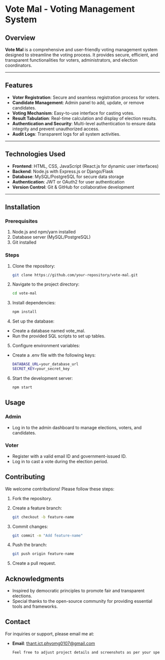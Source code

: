 # Vote Mal - Voting Management System

## Overview
**Vote Mal** is a comprehensive and user-friendly voting management system designed to streamline the voting process. It provides secure, efficient, and transparent functionalities for voters, administrators, and election coordinators.

---

## Features
- **Voter Registration**: Secure and seamless registration process for voters.
- **Candidate Management**: Admin panel to add, update, or remove candidates.
- **Voting Mechanism**: Easy-to-use interface for casting votes.
- **Result Tabulation**: Real-time calculation and display of election results.
- **Authentication and Security**: Multi-level authentication to ensure data integrity and prevent unauthorized access.
- **Audit Logs**: Transparent logs for all system activities.

---

## Technologies Used
- **Frontend**: HTML, CSS, JavaScript (React.js for dynamic user interfaces)
- **Backend**: Node.js with Express.js or Django/Flask
- **Database**: MySQL/PostgreSQL for secure data storage
- **Authentication**: JWT or OAuth2 for user authentication
- **Version Control**: Git & GitHub for collaborative development

---

## Installation

### Prerequisites
1. Node.js and npm/yarn installed
2. Database server (MySQL/PostgreSQL)
3. Git installed

### Steps
1. Clone the repository:
   ```bash
   git clone https://github.com/your-repository/vote-mal.git
    ```

2. Navigate to the project directory:
    ```bash
    cd vote-mal
    ```

3. Install dependencies:
    ```bash
    npm install
    ```

4. Set up the database:

- Create a database named vote_mal.
- Run the provided SQL scripts to set up tables.

5. Configure environment variables:

- Create a .env file with the following keys:
    ```bash
    DATABASE_URL=your_database_url
    SECRET_KEY=your_secret_key
    ```

6. Start the development server:
    ```bash
    npm start
    ```

## Usage

### Admin

- Log in to the admin dashboard to manage elections, voters, and candidates.

### Voter
- Register with a valid email ID and government-issued ID.
- Log in to cast a vote during the election period.

## Contributing

We welcome contributions! Please follow these steps:

1. Fork the repository.

2. Create a feature branch:
    ```bash
    git checkout -b feature-name
    ```

3. Commit changes:
    ```bash
    git commit -m "Add feature-name"
    ```

4. Push the branch:
    ```bash
    git push origin feature-name
    ```

5. Create a pull request.

## Acknowledgments
- Inspired by democratic principles to promote fair and transparent elections.
- Special thanks to the open-source community for providing essential tools and frameworks.

## Contact

For inquiries or support, please email me at:

- **Email**: thant.ict.phyomg0107@gmail.com
    ```bash
    Feel free to adjust project details and screenshots as per your specific implementation!
    ```

